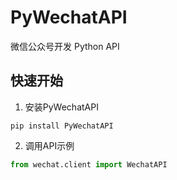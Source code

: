 # PyWechatAPI

微信公众号开发 Python API

## 快速开始
1. 安装PyWechatAPI
```
pip install PyWechatAPI
```
2. 调用API示例
```python
from wechat.client import WechatAPI
```
